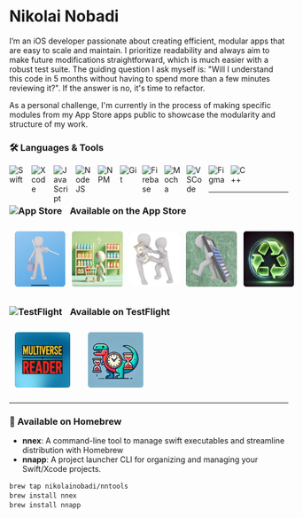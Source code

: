 # Nikolai Nobadi
I’m an iOS developer passionate about creating efficient, modular apps that are easy to scale and maintain. I prioritize readability and always aim to make future modifications straightforward, which is much easier with a robust test suite. The guiding question I ask myself is: "Will I understand this code in 5 months without having to spend more than a few minutes reviewing it?". If the answer is no, it's time to refactor.

As a personal challenge, I'm currently in the process of making specific modules from my App Store apps public to showcase the modularity and structure of my work.

### 🛠️ Languages & Tools
<img align="left" alt="Swift" width="30px" style="padding-right:10px;" src="https://cdn.jsdelivr.net/gh/devicons/devicon@latest/icons/swift/swift-original.svg"/>
<img align="left" alt="Xcode" width="30px" style="padding-right:10px;" img src="https://cdn.jsdelivr.net/gh/devicons/devicon@latest/icons/xcode/xcode-original.svg" />
<img align="left" alt="JavaScript" width="30px" style="padding-right:10px;" src="https://cdn.jsdelivr.net/gh/devicons/devicon/icons/javascript/javascript-plain.svg" />
<img align="left" alt="NodeJS" width="30px" style="padding-right:10px;" src="https://cdn.jsdelivr.net/gh/devicons/devicon/icons/nodejs/nodejs-original.svg" />
<img align="left" alt="NPM" width="30px" style="padding-right:10px;" img src="https://cdn.jsdelivr.net/gh/devicons/devicon@latest/icons/npm/npm-original-wordmark.svg" />
<img align="left" alt="Git" width="30px" style="padding-right:10px;" src="https://cdn.jsdelivr.net/gh/devicons/devicon/icons/git/git-original.svg" />
<img align="left" alt="Firebase" width="30px" style="padding-right:10px;" img src="https://cdn.jsdelivr.net/gh/devicons/devicon@latest/icons/firebase/firebase-original.svg" />
<img align="left" alt="Mocha" width="30px" style="padding-right:10px;" img src="https://cdn.jsdelivr.net/gh/devicons/devicon@latest/icons/mocha/mocha-original.svg" />
<img align="left" alt="VSCode" width="30px" style="padding-right:10px;" img src="https://cdn.jsdelivr.net/gh/devicons/devicon@latest/icons/vscode/vscode-original.svg" />
<img align="left" alt="Figma" width="30px" style="padding-right:10px;" img src="https://cdn.jsdelivr.net/gh/devicons/devicon@latest/icons/figma/figma-original.svg" />
<img align="left" alt="C++" width="30px" style="padding-right:10px;" src="https://cdn.jsdelivr.net/gh/devicons/devicon/icons/cplusplus/cplusplus-line.svg" />
<br />
<br />

---

### <img alt="App Store" width="20px" style="padding-right:10px;" src="https://upload.wikimedia.org/wikipedia/commons/6/67/App_Store_%28iOS%29.svg"/> Available on the App **Store**

<div style="display: flex; align-items: center;">
  <a href="https://apps.apple.com/app/icleanme/id1350310256">
    <img alt="iCleanMe" src="AppStoreIcons/iCleanMeAppIcon.png" style="width: 100px; height: 100px; margin: 10px;">
  </a>
  &nbsp;&nbsp;&nbsp;
  <a href="https://apps.apple.com/us/app/igetgroceries/id1578530983">
    <img alt="iGetGroceries" src="AppStoreIcons/iGetGroceriesAppIcon.png" style="width: 100px; height: 100px; margin: 10px;">
  </a>
  &nbsp;&nbsp;&nbsp;
  <a href="https://apps.apple.com/app/ioweyou-debt-tracker/id6450847298">
    <img alt="iOweYou" src="AppStoreIcons/iOweYouAppIcon.png" style="width: 100px; height: 100px; margin: 10px;">
  </a>
  &nbsp;&nbsp;&nbsp;
  <a href="https://apps.apple.com/us/app/iaddthree/id1389962750">
    <img alt="iAddThree" src="AppStoreIcons/iAddThreeAppIcon.png" style="width: 100px; height: 100px; margin: 10px;">
  </a>
  &nbsp;&nbsp;&nbsp;
  <a href="https://apps.apple.com/us/app/codepurge/id6740788205?mt=12">
    <img alt="CodePurge" src="AppStoreIcons/CodePurgeAppIcon.png" style="width: 100px; height: 100px; margin: 10px;">
  </a>
</div>

### <img alt="TestFlight" width="20px" style="padding-right:10px;" src="https://developer.apple.com/assets/elements/icons/testflight/testflight-96x96_2x.png"/> Available on **TestFlight**

<div style="display: flex; align-items: center;">
  <a href="https://testflight.apple.com/join/RZ4TSPUX">
    <img alt="Multiverse" src="AppStoreIcons/MultiverseAppIcon.png" style="width: 100px; height: 100px; margin: 10px;">
  </a>
  &nbsp;&nbsp;&nbsp;
  <a href="https://testflight.apple.com/join/Eg6vpSdn">
    <img alt="Hoursaurus" src="AppStoreIcons/HoursaurusAppIcon.png" style="width: 100px; height: 100px; margin: 10px;">
  </a>
</div>


---

### 🍺 Available on **Homebrew**

- **nnex**: A command-line tool to manage swift executables and streamline distribution with Homebrew
- **nnapp**: A project launcher CLI for organizing and managing your Swift/Xcode projects.

```bash
brew tap nikolainobadi/nntools
brew install nnex
brew install nnapp
```
